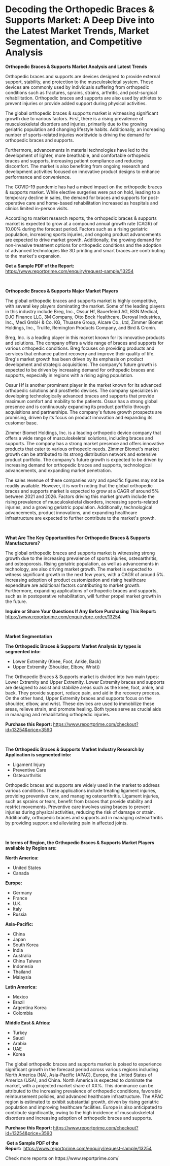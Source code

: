<p><h1>Decoding the Orthopedic Braces & Supports Market: A Deep Dive into the Latest Market Trends, Market Segmentation, and Competitive Analysis</h1></p><p><strong>Orthopedic Braces & Supports Market Analysis and Latest Trends</strong></p>
<p><p>Orthopedic braces and supports are devices designed to provide external support, stability, and protection to the musculoskeletal system. These devices are commonly used by individuals suffering from orthopedic conditions such as fractures, sprains, strains, arthritis, and post-surgical rehabilitation. Orthopedic braces and supports are also used by athletes to prevent injuries or provide added support during physical activities.</p><p>The global orthopedic braces & supports market is witnessing significant growth due to various factors. First, there is a rising prevalence of musculoskeletal disorders and injuries, primarily due to the growing geriatric population and changing lifestyle habits. Additionally, an increasing number of sports-related injuries worldwide is driving the demand for orthopedic braces and supports.</p><p>Furthermore, advancements in material technologies have led to the development of lighter, more breathable, and comfortable orthopedic braces and supports, increasing patient compliance and reducing discomfort. The market is also benefiting from ongoing research and development activities focused on innovative product designs to enhance performance and convenience.</p><p>The COVID-19 pandemic has had a mixed impact on the orthopedic braces & supports market. While elective surgeries were put on hold, leading to a temporary decline in sales, the demand for braces and supports for post-operative care and home-based rehabilitation increased as hospitals and clinics limited in-person visits.</p><p>According to market research reports, the orthopedic braces & supports market is expected to grow at a compound annual growth rate (CAGR) of 10.00% during the forecast period. Factors such as a rising geriatric population, increasing sports injuries, and ongoing product advancements are expected to drive market growth. Additionally, the growing demand for non-invasive treatment options for orthopedic conditions and the adoption of advanced technologies like 3D printing and smart braces are contributing to the market's expansion.</p></p>
<p><strong>Get a Sample PDF of the Report:&nbsp;</strong> <a href="https://www.reportprime.com/enquiry/request-sample/13254">https://www.reportprime.com/enquiry/request-sample/13254</a></p>
<p>&nbsp;</p>
<p><strong>Orthopedic Braces & Supports Major Market Players</strong></p>
<p><p>The global orthopedic braces and supports market is highly competitive, with several key players dominating the market. Some of the leading players in this industry include Breg, Inc., Ossur Hf, Bauerfeind AG, BSN Medical, DJO Finance LLC, 3M Company, Otto Bock Healthcare, Deroyal Industries, Inc., Medi GmbH & Co. KG, Thuasne Group, Alcare Co., Ltd, Zimmer Biomet Holdings, Inc., Trulife, Remington Products Company, and Bird & Cronin.</p><p>Breg, Inc. is a leading player in this market known for its innovative products and solutions. The company offers a wide range of braces and supports for various orthopedic conditions. Breg focuses on providing products and services that enhance patient recovery and improve their quality of life. Breg's market growth has been driven by its emphasis on product development and strategic acquisitions. The company's future growth is expected to be driven by increasing demand for orthopedic braces and supports, especially in regions with a rising aging population.</p><p>Ossur Hf is another prominent player in the market known for its advanced orthopedic solutions and prosthetic devices. The company specializes in developing technologically advanced braces and supports that provide maximum comfort and mobility to the patients. Ossur has a strong global presence and is continuously expanding its product portfolio through acquisitions and partnerships. The company's future growth prospects are promising, driven by its focus on product innovation and expanding its customer base.</p><p>Zimmer Biomet Holdings, Inc. is a leading orthopedic device company that offers a wide range of musculoskeletal solutions, including braces and supports. The company has a strong market presence and offers innovative products that cater to various orthopedic needs. Zimmer Biomet's market growth can be attributed to its strong distribution network and extensive product portfolio. The company's future growth is expected to be driven by increasing demand for orthopedic braces and supports, technological advancements, and expanding market penetration.</p><p>The sales revenue of these companies vary and specific figures may not be readily available. However, it is worth noting that the global orthopedic braces and supports market is expected to grow at a CAGR of around 5% between 2021 and 2026. Factors driving this market growth include the rising prevalence of musculoskeletal disorders, increasing sports-related injuries, and a growing geriatric population. Additionally, technological advancements, product innovations, and expanding healthcare infrastructure are expected to further contribute to the market's growth.</p></p>
<p>&nbsp;</p>
<p><strong>What Are The Key Opportunities For Orthopedic Braces & Supports Manufacturers?</strong></p>
<p><p>The global orthopedic braces and supports market is witnessing strong growth due to the increasing prevalence of sports injuries, osteoarthritis, and osteoporosis. Rising geriatric population, as well as advancements in technology, are also driving market growth. The market is expected to witness significant growth in the next few years, with a CAGR of around 5%. Increasing adoption of product customization and rising healthcare expenditure are additional factors contributing to market growth. Furthermore, expanding applications of orthopedic braces and supports, such as in postoperative rehabilitation, will further propel market growth in the future.</p></p>
<p><strong>Inquire or Share Your Questions If Any Before Purchasing This Report:</strong> <a href="https://www.reportprime.com/enquiry/pre-order/13254">https://www.reportprime.com/enquiry/pre-order/13254</a></p>
<p>&nbsp;</p>
<p><strong>Market Segmentation</strong></p>
<p><strong>The Orthopedic Braces & Supports Market Analysis by types is segmented into:</strong></p>
<p><ul><li>Lower Extremity (Knee, Foot, Ankle, Back)</li><li>Upper Extremity (Shoulder, Elbow, Wrist))</li></ul></p>
<p><p>The Orthopedic Braces & Supports market is divided into two main types: Lower Extremity and Upper Extremity. Lower Extremity braces and supports are designed to assist and stabilize areas such as the knee, foot, ankle, and back. They provide support, reduce pain, and aid in the recovery process. On the other hand, Upper Extremity braces and supports focus on the shoulder, elbow, and wrist. These devices are used to immobilize these areas, relieve strain, and promote healing. Both types serve as crucial aids in managing and rehabilitating orthopedic injuries.</p></p>
<p><strong>Purchase this Report:&nbsp;</strong><a href="https://www.reportprime.com/checkout?id=13254&price=3590">https://www.reportprime.com/checkout?id=13254&price=3590</a></p>
<p>&nbsp;</p>
<p><strong>The Orthopedic Braces & Supports Market Industry Research by Application is segmented into:</strong></p>
<p><ul><li>Ligament Injury</li><li>Preventive Care</li><li>Osteoarthritis</li></ul></p>
<p><p>Orthopedic braces and supports are widely used in the market to address various conditions. These applications include treating ligament injuries, providing preventive care, and managing osteoarthritis. Ligament injuries, such as sprains or tears, benefit from braces that provide stability and restrict movements. Preventive care involves using braces to prevent injuries during physical activities, reducing the risk of damage or strain. Additionally, orthopedic braces and supports aid in managing osteoarthritis by providing support and alleviating pain in affected joints.</p></p>
<p>&nbsp;</p>
<p><strong>In terms of Region, the Orthopedic Braces & Supports Market Players available by Region are:</strong></p>
<p>
    <p> <strong> North America: </strong>
        <ul>
            <li>United States</li>
            <li>Canada</li>
        </ul>
        </p> 
    <p> <strong> Europe: </strong>
        <ul>
            <li>Germany</li>
            <li>France</li>
            <li>U.K.</li>
            <li>Italy</li>
            <li>Russia</li>
        </ul>
        </p> 
    <p> <strong> Asia-Pacific: </strong>
        <ul>
            <li>China</li>
            <li>Japan</li>
            <li>South Korea</li>
            <li>India</li>
            <li>Australia</li>
            <li>China Taiwan</li>
            <li>Indonesia</li>
            <li>Thailand</li>
            <li>Malaysia</li>
        </ul>
        </p> 
    <p> <strong> Latin America: </strong>
        <ul>
            <li>Mexico</li>
            <li>Brazil</li>
            <li>Argentina Korea</li>
            <li>Colombia</li>
        </ul>
        </p> 
    <p> <strong> Middle East & Africa: </strong>
        <ul>
            <li>Turkey</li>
            <li>Saudi</li>
            <li>Arabia</li>
            <li>UAE</li>
            <li>Korea</li>
        </ul>
    </p>
    </p>
<p><p>The global orthopedic braces and supports market is poised to experience significant growth in the forecast period across various regions including North America (NA), Asia-Pacific (APAC), Europe, the United States of America (USA), and China. North America is expected to dominate the market, with a projected market share of XX%. This dominance can be attributed to the increasing prevalence of orthopedic conditions, favorable reimbursement policies, and advanced healthcare infrastructure. The APAC region is estimated to exhibit substantial growth, driven by rising geriatric population and improving healthcare facilities. Europe is also anticipated to contribute significantly, owing to the high incidence of musculoskeletal disorders and increasing adoption of orthopedic braces and supports.</p></p>
<p><strong>Purchase this Report: </strong><a href="https://www.reportprime.com/checkout?id=13254&price=3590">https://www.reportprime.com/checkout?id=13254&price=3590</a></p>
<p>&nbsp;<strong>Get a Sample PDF of the Report:&nbsp;&nbsp;</strong><a href="https://www.reportprime.com/enquiry/request-sample/13254">https://www.reportprime.com/enquiry/request-sample/13254</a></p>
<p><strong></strong></p>
<p>Check more reports on https://www.reportprime.com/</p>